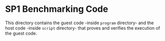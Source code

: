 # SP1 Benchmarking Code

This directory contains the guest code -inside `program` directory- and the host code -inside `script` directory- that proves and verifies 
the execution of the guest code. 
